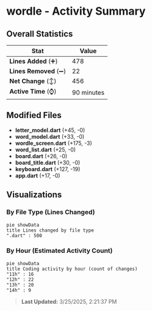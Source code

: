 # wordle - Activity Summary 

## Overall Statistics

| Stat                   | Value                                                             |
| ---------------------- | ----------------------------------------------------------------- |
| **Lines Added** (➕)   | 478                                          |
| **Lines Removed** (➖) | 22                                        |
| **Net Change** (↕)    | 456                |
| **Active Time** (⌚)   | 90 minutes |


## Modified Files
- **letter_model.dart** (+45, -0)
- **word_model.dart** (+33, -0)
- **wordle_screen.dart** (+175, -3)
- **word_list.dart** (+25, -0)
- **board.dart** (+26, -0)
- **board_title.dart** (+30, -0)
- **keyboard.dart** (+127, -19)
- **app.dart** (+17, -0)

## Visualizations

### By File Type (Lines Changed)

```mermaid
pie showData
title Lines changed by file type
".dart" : 500
```

### By Hour (Estimated Activity Count)

```mermaid
pie showData
title Coding activity by hour (count of changes)
"11h" : 16
"12h" : 22
"13h" : 20
"14h" : 9
```


> **Last Updated:** 3/25/2025, 2:21:37 PM